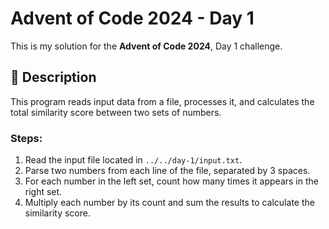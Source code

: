# Advent of Code 2024 - Day 1

This is my solution for the **Advent of Code 2024**, Day 1 challenge.

## 📝 Description

This program reads input data from a file, processes it, and calculates the total similarity score between two sets of numbers.

### Steps:
1. Read the input file located in `../../day-1/input.txt`.
2. Parse two numbers from each line of the file, separated by 3 spaces.
3. For each number in the left set, count how many times it appears in the right set.
4. Multiply each number by its count and sum the results to calculate the similarity score.
